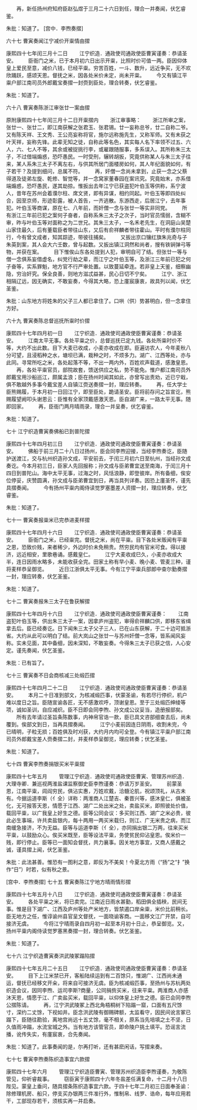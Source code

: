 <!-- { "loadSidebar": true } -->
　　再，新任扬州府知府臣赵弘煜于三月二十六日到任，理合一并奏闻，伏乞睿鉴。 

朱批：知道了。 
[宫中．李煦奏摺] 

六十七 曹寅奏闻江宁减价开粜情由摺 

康熙四十七年闰三月十二日 
　　江宁织造．通政使司通政使臣曹寅谨奏：恭请圣安。 
　　臣衙门之米，已于本月初六日出示开粜，比照时价可值一两。臣因仰体皇上爱民至意，减价八钱，巳经平粜。穷苦百姓，一斗、数升，远近争买，无不欢欣踊跃，感颂天恩。督抚之米，因各处米价未定，尚未开粜。 
　　今又有镇江平粜户部江南司员外郎戴宝奏摺一封赍到臣处，理合转奏，伏乞睿鉴。 

朱批：知道了。 

六十八 曹寅奏陈浙江审张廿一案由摺 

原附康熙四十七年闰三月十二日开粜摺内 
　　浙江审事略： 
　　浙江所审之案，张廿一、张廿二，即江南获解之张君玉、张君锡。廿一妄称总爷，廿二自称二爷。又有陈天祥、王文秀、王公亮妄称将官，施尔远称施先生，又称军师。又有未获之叶天祥，妄称先锋。此辈无知之徒，自称此等名色，其实每人名下率领不过五、六人，六、七人不等，其余或被捉挑行李，或雇跟随服事，多系误入。其所称朱三太子，不过借端煽惑，恐吓愚民。一时受刑，辗转胡扳，究竟供称某人与朱三太子往来，某人系朱三太子不离左右，与供其所居门面楼房如何，其人年纪面貌如何，有子若干？及提到细问，总属不符。 
　　再，奸僧一念尚未拿到，止获一念之父蔡得道及徒弟左旋、乾修、智觉等，并一念窝家董春园在案讯究。究竟始末，亦系借端煽惑，恐吓愚民，遂其劫掠。惟扳出去年江宁已获盗犯叶伯玉等供称，系宁波人，昔年在苏州会着濮尔柱、席文贤，即有异谋，相约同起。叶伯玉等即四处纠合，因至京师，形迹彰露，被人首告，一齐逃散。东游西走，后居江宁，去年事犯。叶伯玉等商谋，原在七、八年前，而奸僧一念与张廿一等实非同党。 
　　所有浙江三年前已犯之案何子奋者，自称系朱三太子之次子，当时官员懦弱，含糊不审，昨与叶伯玉等对面称之为二世兄。其朱三太子，一名禾老先生，在洞庭山吴楚山家住最久，后有董载臣者带往山东，又后有俞祥麟者带往霍山。平时有濮尔柱同行，今有曾文成者，知其踪迹，带彼往捕矣。 
　　又扳出京口镶红旗朱兆奇与子朱英到案，其人会大六壬数，曾与起数。又扳出镇江洞然和尚者，搜有铁锏弹弓等物，并获在案。 
　　目下惟俟山东各处提到人犯，审明自可了结。但张廿一等与僧一念俱系妄借虚名，纠党行劫之辈，而江宁之叶伯玉等，及浙江三年前已犯之何子奋等，实系罪魁，地方官不行严审处置。以致蔓延牵连。若非皇上天鉴，细察幽隐，穷治奸究。保全良善，则地方滋忒益甚，民心日切不宁矣。 
　　江宁、浙江相隔辽远，因无确实，不敢妄奏，今得其大略，恐上廑宸康衷，故具列以闻，伏乞圣鉴。 

朱批：山东地方将姓朱的父子三人都已拿住了。口哄（供）势甚明白，但一念拿住方好。 

六十九 曹寅奏陈总督巡抚所粜时价摺 

康熙四十七年四月初一日 
　　江宁织造．通政使司通政使臣曹寅谨奏：恭请圣安。 
　　江南太平无事。各处平粜之价，总督巡抚已定九钱。各处所粜时价不等，大约不出此数。目下大麦已收成，小麦亦收成在即。臣遍访农人，今年麦秋八分可望，且浸稻种之水，塘坝已满，栽种之时，不烦多力。湖广、江西等处，亦与此同。寻常所吃之米，各处起落不等，不出一两内外，百姓欢声载道，感激皇恩。 
　　再，各处平粜官员，部院故套，馈送供应之私，势不能免。惟户都江南司员外郎戴宝用沙船巡江，颇属孟浪；臣在扬州时闻其如此，亦曾写出责劝，近已宁戢，俱不敢越外多事今戴宝差人自镇江赍送奏摺一封，理应转奏。 
　　再，任大学士臣熊赐履，于本月初一日回江宁，即至臣处，跪请圣安。臣将前存问之旨宣讫，熊赐履望阙叩头谢恩云：臣惟有全家顶戴感激天恩。臣自湖广来，一路太平无事。随即回家。 
　　再，臣衙门两月晴雨录，理合一并呈奏，伏乞睿鉴。 

朱批：知道了。 

七十 江宁织造曹寅奏佛船已到普陀摺 

康熙四十七年四月初三日 
　　江宁织造．通政使司通政使臣曹寅谨奏：恭请圣安。 
　　佛船于前三月二十八日过扬州，臣会同李煦迎接，当经李煦奏讫，臣随护送渡江，交与杭州织造孙文成，平安前去，于闰三月初六日至杭州，当经孙文成奏讫。今本月初三日，臣家人先回报称；孙文成与臣弟曹宜送至南海，于闰三月十四日到普陀山。海中太平无事，过海之时，风恬浪静，即登彼岸。所有备细，俟安位停妥，庆赞圆满，孙文成与臣弟曹宜到日，再当具列详奏。因恐上廑圣怀，谨先具摺奏闻。 
　　今有扬州平粜内阁侍读觉罗塞墨差人资摺一封，理应转奏，伏乞睿鉴。 

朱批：知道了。 

七十一 曹寅奏报粜米已完恭进麦样摺 

康熙四十七年四月十六日 
　　江宁织造．通政使司通政使臣曹寅谨奏：恭请圣安。 
　　臣衙门之米，已经粜完。督抚之米，尚在平粜。目下各处米贩闻有平粜之恩，恐致价贱，来者稀少，外边时价未免稍贵。然穷民均有官米可食。得以接济，远近相安，里歌巷诵。感戴皇仁。 
　　江宁大麦收成巳久，小麦亦收成大半，连日因雨水略多，未能收获全完。田家土称有早小麦、晚小麦、管麦三种，谨将麦样恭呈御览。 
　　近日江浙俱太平无事。今有江宁平粜兵部郎中查尔勤奏摺一封，理应转奏，伏乞圣鉴。 

朱批：知道了。 

七十二 曹寅奏报朱三太子在鲁获解摺 

康熙四十七年四月十六日 
　　江宁织造．通政使司通政使臣曹寅谨奏： 
　　江南盗犯叶伯玉等，供出朱三太子一案，因拿庐州盗犯，审得俞祥麟口供，即移东省缉拿去后。臣已经奏讫。日下闻朱三太子父子三人，已在山东获解，于二十边可抵浙省。大约从此可以明白了结。前大岚山之张廿一与苏州奸僧一念等，皆系闻风妄称。实未见面，其中备细，因未深知，不敢妄奏。今得朱三太子已获之信，人心安定。谨先奏闻，伏乞圣鉴。 

朱批：已有旨了。 

七十三 曹寅奏不日会商核减三处缎匹摺 

康熙四十七年四月二十二日 
　　江宁织造．通政使司通政使臣曹寅谨奏：恭请圣安。 
　　本月二十日准到部文，为核减缎匹事，伏蒙圣谕，有若尽行停织，机户难以度日之旨。臣随宣谕各匠，无不感激欢呼，顶谢皇恩。至于三处缎匹绅绫等项，诚如圣训，自应减织。臣不日即会同李煦、孙文成公议妥当，造册报部矣。 
　　所有去年请过圣旨条陈数事，内神帛官诰一款，臣已具文咨部细查去后，尚未覆到。俟部文到日，当再具摺奏闻。 
　　江宁小麦前因连日阴雨，收割未完，今已晴明，子粒无损；百姓俱及时刈获，大约月内均可全登。今有镇江平粜户部江南司员外郎戴宝差人赍奏摺二封，并麦样恭呈御览，理应转奏；伏乞圣鉴。 

朱批：知道了。 

七十四 曹寅李煦奏捐银买米平粜摺 

康熙四十七年五月 
　　管理江宁织造．通政使司通政使臣曹寅、管理苏州织造．大理寺卿．兼巡视两淮盐课监察御史臣李煦谨奏：恭请万岁圣安。 
　　前蒙圣恩，江南平粜，闾阎穷民，俱沾实惠，万姓欢戴，洽髓沦肌，祝颂顶礼，从古未有。今据运道李斯（亻全）详称：两淮商人江楚吉、秦晋兴等，感沐皇仁，俱被圣化，无可报答天恩，情愿于江西、湖广二处出米之处，卖盐买米，即照彼处价值，载回平粜，以广我皇上好生之德。臣等公同会议：多买则江西、湖广之米必贵，彼此必生事端，许共卖盐银内，每十两用一两买米载归，则江、广无米贵之病，而江南缓急接济，不为无益。臣等与运道李斯（亻全），亦同捐出银二万两，往来买米平粜，以鼓励众心。俟买米既至，臣等设法平粜，务使贫民仰沾皇恩。俟米价一贱，即行停止。臣等已一面知会督抚，共力襄事。因关地方事宜，又商人感戴之诚，谨具摺上闻，伏乞圣鉴。 

朱批：此法甚善。惟恐有一图利之意，即反为不美矣！今夏北方雨（“扬”之“扌”换作“日”）时若，似有秋之景。 


[宫中．李煦奏摺] 
七十五 曹寅奏陈江宁地方晴雨情形摺 

康熙四十七年五月十八日 
　　江宁织造．通政使司通政使臣曹寅谨奏：恭请圣安。 
　　各处平粜之米，将已卖完。江南近日雨水甚勤，稻田俱全插秧，民间无事。惟是目下湖广、江西及庐州等处产米地方，皆禁遏口岸籴粜，米价比前稍长。臣无地方之任，惟谆谕州县官呈文督抚，一面晓谕客商。一面移文江广开禁，自可接济无虞。 
　　今将江宁晴雨录自四月初一起至本月初十日止，恭呈御览。又，扬州平粜内阁侍读觉罗塞黑奏摺一封，理合转奏。伏乞圣鉴。 

朱批：知道了。 

七十六 江宁织造曹寅奏洪武陵冢蹋陷摺 

康熙四十七年五月二十五日 
　　江宁织造．通政使司通政使臣曹寅谨奏：恭请圣安。 
　　目下上江米禁已开，客船陆续运到有二百馀只，惟湖广、江西尚未通运，督抚已经移文开籴，将来自可接济无虞。臣为核减缎匹事，至扬州与苏杭两处织造会议，因同李煦、运司李斯?商量，公同捐赀买米，往来平粜。两淮商人亦感沐天恩，情愿于江、广卖盐买米，载回平粜，以仰体皇上好生之德。臣已会同李煦公摺陈请。 
　　再，江宁洪武陵冢上西北角梧桐树下陷蹋一窟，口面有五尺馀寸，深约二丈馀，下视如井。臣念洪武陵有御赐碑额，太监看守，因民间讹言冢已蹋下，臣随往勘验，离地宫尚远十五丈馀，毫不相关，原系当先培填之土不坚，日久值雨冲蹋，水流宝城之外。当有地方该管官员，即命陵户挑土填平。恐谣言流播，讹传失实，有廑宸衷，合先奏闻。 

朱批：知道了。此事奏闻的是，尔再打听，还有甚麽闲话，写摺来奏。 

七十七 曹寅李煦奏陈织造事宜六款摺 

康熙四十七年六月 
　　管理江宁织造臣曹寅、管理苏州织造臣李煦谨奏，为敬陈管见，仰祈睿裁事。 
　　窃臣寅于康熙四十六年冬盐差任满复命，十二月十八日陛见。蒙皇上垂问，随具摺条陈织造事宜六款。于四十七年二月初三日面奉圣谕：除修理机房、船只，停支买办银两三件准行外，惟制帛、线罗、诰命，每年应用若干，工部现存若干，须核实再一并启奏。 
